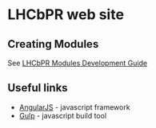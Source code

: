 # LHCbPR web site


## Creating Modules

See [LHCbPR Modules Development Guide](https://gitlab.cern.ch/lhcb-core/LHCbPR2FE/blob/master/documentation/modules-guide.md)

## Useful links

* [AngularJS](https://github.com/gianarb/awesome-angularjs) - javascript framework
* [Gulp](https://github.com/alferov/awesome-gulp) - javascript build tool

